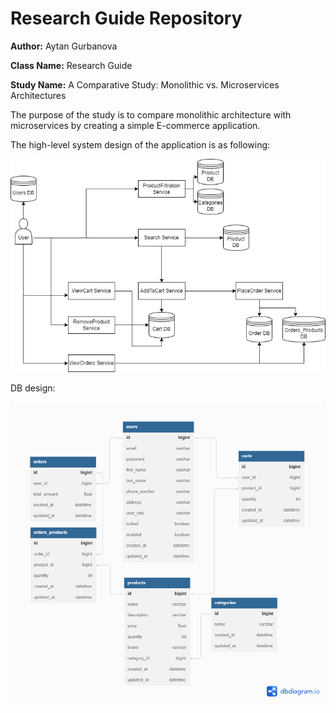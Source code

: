 # Research Guide Repository

**Author:** Aytan Gurbanova

**Class Name:** Research Guide

**Study Name:** A Comparative Study: Monolithic vs. Microservices Architectures

The purpose of the study is to compare monolithic architecture with microservices by creating a simple E-commerce application. 

The high-level system design of the application is as following:

![Alt text](https://github.com/ADA-GWU/guidedresearchproject-aytan-gurbanova/blob/f5ad5c3fb071d16046edb48d40a6ac7284062430/img/e-comm%20design.png)

DB design:

![Alt text](https://github.com/ADA-GWU/guidedresearchproject-aytan-gurbanova/blob/f5ad5c3fb071d16046edb48d40a6ac7284062430/img/db%20design.png)

